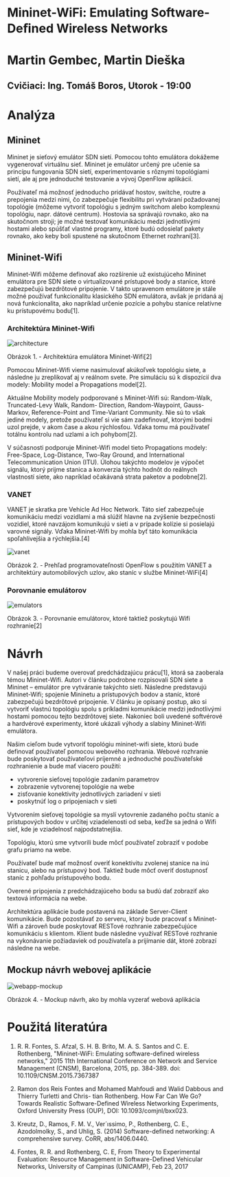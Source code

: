 ﻿# Mininet-WiFi: Emulating Software-Deﬁned Wireless Networks 

# Martin Gembec, Martin Dieška 
Cvičiaci: Ing. Tomáš Boros, Utorok - 19:00
------------------------------------------------------------------------

# Analýza
## Mininet
Mininet je sieťový emulátor SDN sietí. Pomocou tohto emulátora dokážeme vygenerovať virtuálnu sieť. Mininet je emulátor určený pre učenie sa princípu fungovania SDN sietí, experimentovanie s rôznymi topológiami sietí, ale aj pre jednoduché testovanie a vývoj OpenFlow aplikácií.

Používateľ má možnosť jednoducho pridávať hostov, switche, routre a prepojenia medzi nimi, čo zabezpečuje flexibilitu pri vytváraní požadovanej topológie (môžeme vytvoriť topológiu s jedným switchom alebo komplexnú topológiu, napr. dátové centrum). Hostovia sa správajú rovnako, ako na skutočnom stroji; je možné testovať komunikáciu medzi jednotlivými hostami alebo spúšťať vlastné programy, ktoré budú odosielať pakety rovnako, ako keby boli spustené na skutočnom Ethernet rozhraní[3].

## Mininet-Wifi
Mininet-Wifi môžeme definovať ako rozšírenie už existujúceho Mininet emulátora pre SDN siete o virtualizované prístupové body a stanice, ktoré zabezpečujú bezdrôtové pripojenie. V takto upravenom emulátore je stále možné používať funkcionalitu klasického SDN emulátora, avšak je pridaná aj nová funkcionalita, ako napríklad určenie pozície a pohybu stanice relatívne ku prístupovému bodu[1].

### Architektúra Mininet-Wifi
![architecture](https://github.com/aks-2017/semestralne-zadania-semestralne-zadanie-xdieska-xgembec/blob/master/images/architecture.png "Architektura")

Obrázok 1. - Architektúra emulátora Mininet-Wifi[2]

Pomocou Mininet-Wifi vieme nasimulovať akúkoľvek topológiu siete, a následne ju zreplikovať aj v reálnom svete. Pre simuláciu sú k dispozícií dva modely: Mobility model a Propagations model[2].

Aktuálne Mobility modely podporované s Mininet-Wifi sú: Random-Walk, Truncated-Levy Walk, Random- Direction, Random-Waypoint, Gauss-Markov, Reference-Point and Time-Variant Community. Nie sú to však jediné modely, pretože používateľ si vie sám zadefinovať, ktorými bodmi uzol prejde, v akom čase a akou rýchlosťou. Vďaka tomu má používateľ totálnu kontrolu nad uzlami a ich pohybom[2].

V súčasnosti podporuje Mininet-Wifi model tieto Propagations modely: Free-Space, Log-Distance, Two-Ray Ground, and International Telecommunication Union (ITU). Úlohou takýchto modelov je výpočet signálu, ktorý prijme stanica a konverzia týchto hodnôt do reálnych vlastností siete, ako napríklad očakávaná strata paketov a podobne[2].

### VANET
VANET je skratka pre Vehicle Ad Hoc Network. Táto sieť zabezpečuje komunikáciu medzi vozidlami a má slúžiť hlavne na zvýšenie bezpečnosti vozidiel, ktoré navzájom komunikujú v sieti a v prípade kolízie si posielajú varovné signály. Vďaka Mininet-Wifi by mohla byť táto komunikácia spoľahlivejšia a rýchlejšia.[4]

![vanet](https://github.com/aks-2017/semestralne-zadania-semestralne-zadanie-xdieska-xgembec/blob/master/images/vanet.png "vanet example")

Obrázok 2. - Prehľad programovateľnosti OpenFlow s použitím VANET a architektúry automobilových uzlov, ako staníc v službe Mininet-WiFi[4]

### Porovnanie emulátorov
![emulators](https://github.com/aks-2017/semestralne-zadania-semestralne-zadanie-xdieska-xgembec/blob/master/images/emulator_compare.png "Porovnanie emulatorov")

Obrázok 3. - Porovnanie emulátorov, ktoré taktiež poskytujú Wifi rozhranie[2]

# Návrh
V našej práci budeme overovať predchádzajúcu prácu[1], ktorá sa zaoberala témou Mininet-Wifi. Autori v článku podrobne rozpisovali SDN siete a Mininet – emulátor pre vytváranie takýchto sieti. Následne predstavujú Mininet-Wifi; spojenie Mininetu a prístupových bodov a staníc, ktoré zabezpečujú bezdrôtové pripojenie. V článku je opísaný postup, ako si vytvoriť vlastnú topológiu spolu s príkladmi komunikácie medzi jednotlivými hostami pomocou tejto bezdrôtovej siete. Nakoniec boli uvedené softvérové a hardvérové experimenty, ktoré ukázali výhody a slabiny Mininet-Wifi emulátora.

Našim cieľom bude vytvoriť topológiu mininet-wifi siete, ktorú bude definovať používateľ pomocou webového rozhrania. Webové rozhranie bude poskytovať používateľovi príjemné a jednoduché používateľské rozhranienie a bude mať viacero použití: 

 - vytvorenie sieťovej topológie zadaním parametrov
 - zobrazenie vytvorenej topológie na webe
 - zisťovanie konektivity jednotlivých zariadení v sieti
 - poskytnúť log o pripojeniach v sieti

Vytvorením sieťovej topológie sa myslí vytovrenie zadaného počtu staníc a prístupových bodov v určitej vziadelenosti od seba, keďže sa jedná o Wifi sieť, kde je vziadelnosť najpodstatnejšia.
  
  Topológiu, ktorú sme vytvorili bude môcť používateľ zobraziť v podobe grafu priamo na webe.
  
  Používateľ bude mať možnosť overiť konektivitu zvolenej stanice na inú stanicu, alebo na prístupový bod. Taktiež bude môcť overiť dostupnosť staníc z pohľadu prístupového bodu.
  
  Overené pripojenia z predchádzajúceho bodu sa budú dať zobraziť ako textová informácia na webe.
  
  Architektúra aplikácie bude postavená na základe Server-Client komunikácie. Bude pozostávať zo serveru, ktorý bude pracovať s Mininet-Wifi a zároveň bude poskytovať RESTové rozhranie zabezpečujúce komunikáciu s klientom. Klient bude následne využívať RESTové rozhranie na vykonávanie požiadaviek od používateľa a prijímanie dát, ktoré zobrazí následne na webe.

## Mockup návrh webovej aplikácie
![webapp-mockup](https://github.com/aks-2017/semestralne-zadania-semestralne-zadanie-xdieska-xgembec/blob/master/images/webapp-mockup.PNG "Mockup")

Obrázok 4. - Mockup návrh, ako by mohla vyzerať webová aplikácia
   
# Použitá literatúra
1. R. R. Fontes, S. Afzal, S. H. B. Brito, M. A. S. Santos and C. E. Rothenberg, "Mininet-WiFi: Emulating software-defined wireless networks," 2015 11th International Conference on Network and Service Management (CNSM), Barcelona, 2015, pp. 384-389.
doi: 10.1109/CNSM.2015.7367387

2. Ramon dos Reis Fontes and Mohamed Mahfoudi and Walid Dabbous and Thierry Turletti and Chris- tian Rothenberg. How Far Can We Go? Towards Realistic Software-Defined Wireless Networking Experiments, Oxford University Press (OUP), DOI: 10.1093/comjnl/bxx023.

3. Kreutz, D., Ramos, F. M. V., Ver´ıssimo, P., Rothenberg, C. E., Azodolmolky, S., and Uhlig, S. (2014) Software-defined networking: A comprehensive survey. CoRR, abs/1406.0440.

4. Fontes, R. R. and Rothenberg, C. E, From Theory to Experimental Evaluation: Resource Management in Software-Defined Vehicular Networks, University of Campinas (UNICAMP), Feb 23, 2017

